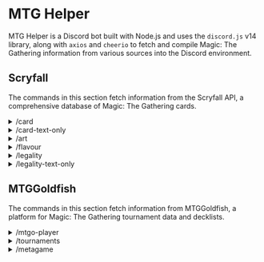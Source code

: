 # MTG Helper

MTG Helper is a Discord bot built with Node.js and uses the `discord.js` v14 library, along with `axios` and `cheerio` to fetch and compile Magic: The Gathering information from various sources into the Discord environment.

## Scryfall

The commands in this section fetch information from the Scryfall API, a comprehensive database of Magic: The Gathering cards.

<details>
<summary>/card</summary>
<br>

**Description** 

Search for a Magic: The Gathering card by name.

**Parameters**

`name` -> The name of the Magic: The Gathering card.

**Raw SlashCommand Input Example**

```shell
/card name:Black Lotus
```

**Discord Input Example**

![card](https://github.com/user-attachments/assets/c3078470-f7e8-4d2d-90f3-c41f14501510)

**Output Example**

![card output](https://github.com/user-attachments/assets/2801d37c-7abb-4386-9ffd-65381b0e4ac5)

</details>

<details>
<summary>/card-text-only</summary>
 
<br>
 
**Description** 

Search for a Magic: The Gathering card information (Text Only).

**Parameters:**

`name` -> The name of the Magic: The Gathering card.

**Raw SlashCommand Input Example :**

```shell
/card-text-only name: Black Lotus
```

**Discord Input Example :**

![card-text](https://github.com/user-attachments/assets/09df6146-f287-4d79-aaa0-c9edfde57b73)

**Output Example:**

![card-text-out](https://github.com/user-attachments/assets/7c1028be-73c7-467d-b9c2-b5bda2cbe872)

</details>

<details>
<summary>/art</summary>
<br>

**Description:** 

Fetches the full art of a Magic: The Gathering card.

**Parameters:**

`name` -> The name of the Magic: The Gathering card.

**Raw SlashCommand Input Example :**

```shell
/art name:Black Lotus
```

**Discord Input Example :**

![11111](https://github.com/user-attachments/assets/aad585b4-9904-4097-8254-2c64f343765d)

**Output Example:**

![art](https://github.com/user-attachments/assets/e1f2af4b-5369-4d2f-b535-642ee5a9d7fb)

</details>

<details>
<summary>/flavour</summary>
<br>
 
**Description** 

Retrieves the flavor text of a Magic: The Gathering card.

**Parameters**

`name` -> The name of the Magic: The Gathering card.

**Raw SlashCommand Input Example :**

```shell
/flavour name:Glorybringer
```

**Discord Input Example :**

![flavour-disc](https://github.com/user-attachments/assets/e5ed00dd-8b56-49b0-b3ba-afc03113c47a)

**Output Example:**

![flavour-out](https://github.com/user-attachments/assets/9acd5cb4-0a8d-4019-8851-7f520d06c985)

</details>

<details>
<summary>/legality</summary>
<br>

**Description** 

Retrieves the legality of a Magic: The Gathering card in various formats.

**Parameters**

`name` -> The name of the Magic: The Gathering card.

**Raw SlashCommand Input Example :**

```shell
/legality name:Black Lotus
```

**Discord Input Example :**

![legality-in](https://github.com/user-attachments/assets/74d89ae4-1565-4070-a15e-a6f26f19578b)

**Output Example:**

![legality-out](https://github.com/user-attachments/assets/40ece5a4-1b26-4398-9fa2-652527d044d5)

</details>

<details>
<summary>/legality-text-only</summary>
<br>

**Description** 

Retrieves the legality of a Magic: The Gathering card in various formats, displaying the information as plain text.

**Parameters**

`name` -> The name of the Magic: The Gathering card.

**Raw SlashCommand Input Example :**

```shell
/legality-text-only name:Black Lotus
```

**Discord Input Example :**

![legality-text-in](https://github.com/user-attachments/assets/5c93649d-669e-403e-8489-8e49d3c2ef0b)

**Output Example:**

![legality-text-out](https://github.com/user-attachments/assets/7be2c56b-8f5c-4107-9b2c-d158ce1217be)


</details>

## MTGGoldfish

The commands in this section fetch information from MTGGoldfish, a platform for Magic: The Gathering tournament data and decklists.

<details>
<summary>/mtgo-player</summary>
<br>
 
**Description:** 

Retrieves recent Magic: The Gathering Online events for a specified player.

**Parameters:**

`nickname` -> The MTGO nickname of the player whose events you want to retrieve.

**Raw SlashCommand Input Example :**

```shell
/mtgo-player nickname: lsv
```

**Discord Input Example :**

![mtgo-player in](https://github.com/user-attachments/assets/74b031f2-59d0-441a-8a18-eb664196112f)

**Output Example:**

![mtgo-player out](https://github.com/user-attachments/assets/b1df6ae0-08d4-47b9-a52a-a3915c8542a9)


</details>

<details>
<summary>/tournaments</summary>
<br>
 
**Description:** 

Fetches recent tournament data for a specified Magic: The Gathering format from MTGGoldfish.

**Parameters:**

`format` -> The MTG format to fetch data for. Options include Modern, Pioneer, Pauper, Standard, Legacy, and Vintage.

**Raw SlashCommand Input Example :**

```shell
/tournaments format:Modern
```

**Discord Input Example :**

![tournaments-in](https://github.com/user-attachments/assets/6b1e0eb7-a093-4110-9a21-79c36e5b5084)


**Output Example:**

![tournaments-out](https://github.com/user-attachments/assets/605661ce-2cf9-4d11-94f0-c1fb01790c54)


</details>

<details>
<summary>/metagame</summary>
<br>
 
**Description:** 

Retrieves the top 20 metagame archetypes for a specified Magic: The Gathering format from MTGGoldfish.

**Parameters:**

`format` -> The MTG format to fetch archetypes for. Options include Modern, Pioneer, Pauper, Standard, Legacy, and Vintage.

**Raw SlashCommand Input Example :**

```shell
/metagame format:Modern
```

**Discord Input Example :**

![meta-in](https://github.com/user-attachments/assets/2f919065-baf1-411b-adcd-c29bfc63552f)

**Output Example:**

![meta-out](https://github.com/user-attachments/assets/1b3b1736-ba22-46f9-8b84-ba7a4da870bf)


</details>
